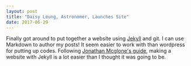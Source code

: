 ```yaml
---
layout: post
title: "Daisy Leung, Astronomer, Launches Site"
date: 2017-06-29
---
```


Finally got around to put together a website using [Jekyll](http://jekyllrb.com) and git. 
I can use Markdown to author my posts! It seem easier to work with than wordpress for putting up codes.
Following [Jonathan Mcglone's guide](http://jmcglone.com/guides/github-pages), making a website with Jekyll is a lot easier than I thought it was going to be.
